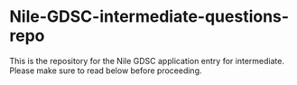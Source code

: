 # Nile-GDSC-intermediate-questions-repo
This is the repository for the Nile GDSC application entry for intermediate. Please make sure to read below before proceeding.
